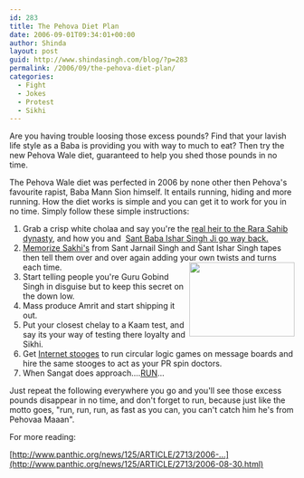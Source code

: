 ```yaml
---
id: 283
title: The Pehova Diet Plan
date: 2006-09-01T09:34:01+00:00
author: Shinda
layout: post
guid: http://www.shindasingh.com/blog/?p=283
permalink: /2006/09/the-pehova-diet-plan/
categories:
  - Fight
  - Jokes
  - Protest
  - Sikhi
---
```

Are you having trouble loosing those excess pounds? Find that your lavish life style as a Baba is providing you with way to much to eat? Then try the new Pehova Wale diet, guaranteed to help you shed those pounds in no time. 

The Pehova Wale diet was perfected in 2006 by none other then Pehova's favourite rapist, Baba Mann Sion himself. It entails running, hiding and more running. How the diet works is simple and you can get it to work for you in no time.&nbsp;Simply follow these simple instructions:

  1. Grab a crisp white cholaa and say you're the [real heir to the Rara Sahib dynasty](http://www.theworldofgurunanak.com/Sant%20Samprda.htm), and how you and &nbsp;[Sant Baba Ishar Singh Ji go way back.](http://www.theworldofgurunanak.com/History%20of%20Mann.htm)
  2. [Memorize Sakhi's](http://www.theworldofgurunanak.com/Audio.htm) from Sant Jarnail Singh and Sant Ishar Singh tapes then tell them over and over again adding your own twists and turns each time.<a href="http://www.shindasingh.com/blog/wp-content/uploads/2006/09/WindowsLiveWriter/ThePehovaDietPlan_9424/bottled%20water1_1%5B10%5D.jpg" atomicselection="true"><img style="border-right: 0px; border-top: 0px; border-left: 0px; border-bottom: 0px" height="131" src="http://www.shindasingh.com/blog/wp-content/uploads/2006/09/WindowsLiveWriter/ThePehovaDietPlan_9424/bottled%20water1_1_thumb%5B8%5D.jpg" width="186" align="right" border="0" /></a>
  3. Start telling people you're Guru Gobind Singh in disguise but to keep this secret on the down low.
  4. Mass produce Amrit and start shipping it out. 
  5. Put your closest chelay to a Kaam test, and say its your way of testing there loyalty and Sikhi.
  6. Get [Internet stooges](http://www.sikhsangat.com/index.php?s=&showtopic=20658&view=findpost&p=190686) to run circular logic games on message boards and hire the same stooges to act as your PR spin doctors.
  7. When Sangat does approach....[RUN](http://www.panthic.org/news/123/ARTICLE/2598/2006-07-02.html)...

Just repeat the following everywhere you go and you'll see those excess pounds disappear in no time, and don't forget to run, because just like the motto goes, "run, run, run, as fast as you can, you can't catch him he's from Pehovaa Maaan".

For more reading:

[http://www.panthic.org/news/125/ARTICLE/2713/2006-...](http://www.panthic.org/news/125/ARTICLE/2713/2006-08-30.html)